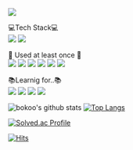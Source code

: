 <img src="https://capsule-render.vercel.app/api?type=rect&&color=0:D2D2FF,100:9986EE&height=250&section=header&animation=twinkling&text=Welcome%20to%20bokoo14😃&fontSize=70&fontColor=EBFBFF"/>

<a>💻Tech Stack💻</a>
<br/>
<img src="https://img.shields.io/badge/Python-3766AB?style=for-the-badge&logo=Python&logoColor=white">
<img src="https://img.shields.io/badge/C-A8B9CC?style=for-the-badge&logo=C&logoColor=white">

<a>:wrench: Used at least once :wrench:</a>
<br/>
<img src="https://img.shields.io/badge/Java-2C2255?style=for-the-badge&logo=Eclipse&logoColor=white">
<img src="https://img.shields.io/badge/C++-00599C?style=for-the-badge&logo=Cplusplus&logoColor=white">
<img src="https://img.shields.io/badge/Linux-FCC624?style=for-the-badge&logo=Linux&logoColor=white">
<img src="https://img.shields.io/badge/MySQL-4479A1?style=for-the-badge&logo=MySQL&logoColor=white">
<img src="https://img.shields.io/badge/MatLab-000000?style=for-the-badge&logo=matrix&logoColor=white">
<img src="https://img.shields.io/badge/Arduino-00979D?style=for-the-badge&logo=Arduino&logoColor=white">

<a>📚Learnig for..📚</a>
<br/>
<img src="https://img.shields.io/badge/JavaScript-F7DF1E?style=for-the-badge&logo=JavaScript&logoColor=black">
<img src="https://img.shields.io/badge/React-61DAFB?style=for-the-badge&logo=React&logoColor=black">
<img src="https://img.shields.io/badge/aws-232F3E?style=for-the-badge&logo=AmazonAWS&logoColor=white">
<img src="https://img.shields.io/badge/Kubernetes-326CE5?style=for-the-badge&logo=Kubernetes&logoColor=white">


![bokoo's github stats](https://github-readme-stats.vercel.app/api?username=bokoo14&show_icons=true)
[![Top Langs](https://github-readme-stats.vercel.app/api/top-langs/?username=bokoo14)](https://github.com/bokoo14/github-readme-stats) 

<!-- <img src="http://mazandi.herokuapp.com/api?handle=bokyung&theme=warm"/> -->


[![Solved.ac 
Profile](http://mazassumnida.wtf/api/v2/generate_badge?boj=bokyung)](https://solved.ac/bokyung/)


[![Hits](https://hits.seeyoufarm.com/api/count/incr/badge.svg?url=https%3A%2F%2Fgithub.com%2Fbokoo14&count_bg=%23AB7CD5&title_bg=%237A7A7A&icon=googlefit.svg&icon_color=%23E7E7E7&title=hits&edge_flat=false)](https://hits.seeyoufarm.com)
